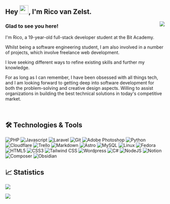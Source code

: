 
## Hey <img src="https://media.giphy.com/media/hvRJCLFzcasrR4ia7z/giphy.gif" width="28px" height="28px">, I'm Rico van Zelst.
  


<img align="right" src="https://user-images.githubusercontent.com/74038190/212748830-4c709398-a386-4761-84d7-9e10b98fbe6e.gif"/>

### Glad to see you here!  

I'm Rico, a 19-year-old full-stack developer student at the Bit Academy.

Whilst being a software engineering student, I am also involved in a number of projects, which involve freelance web development.

I love seeking different ways to refine existing skills and further my knowledge.

For as long as I can remember, I have been obsessed with all things tech, and I am looking forward to getting deep into software development for both the problem-solving and creative design aspects. Willing to assist organizations in building the best technical solutions in today's competitive market.


<br/>

## 🛠️  Technologies & Tools
![PHP](https://img.shields.io/badge/PHP-777BB4.svg?style=for-the-badge&logo=PHP&logoColor=white) ![Javascript](https://img.shields.io/badge/JavaScript-F7DF1E.svg?style=for-the-badge&logo=JavaScript&logoColor=black) ![Laravel](https://img.shields.io/badge/Laravel-FF2D20.svg?style=for-the-badge&logo=Laravel&logoColor=white) ![Git](https://img.shields.io/badge/Git-F05032.svg?style=for-the-badge&logo=Git&logoColor=white) ![Adobe Photoshop](https://img.shields.io/badge/Adobe%20Photoshop-31A8FF.svg?style=for-the-badge&logo=Adobe-Photoshop&logoColor=white) ![Python](https://img.shields.io/badge/Python-3776AB.svg?style=for-the-badge&logo=Python&logoColor=white) ![Cloudflare](https://img.shields.io/badge/Cloudflare-F38020.svg?style=for-the-badge&logo=Cloudflare&logoColor=white) ![Trello](https://img.shields.io/badge/Trello-0052CC.svg?style=for-the-badge&logo=Trello&logoColor=white) ![Markdown](https://img.shields.io/badge/Markdown-000000.svg?style=for-the-badge&logo=Markdown&logoColor=white) ![Astro](https://img.shields.io/badge/Astro-FF5D01.svg?style=for-the-badge&logo=Astro&logoColor=white) ![MySQL](https://img.shields.io/badge/MySQL-4479A1.svg?style=for-the-badge&logo=MySQL&logoColor=white) ![Linux](https://img.shields.io/badge/Linux-FCC624.svg?style=for-the-badge&logo=Linux&logoColor=black) ![Fedora](https://img.shields.io/badge/Fedora-51A2DA.svg?style=for-the-badge&logo=Fedora&logoColor=white) ![HTML5](https://img.shields.io/badge/HTML5-E34F26.svg?style=for-the-badge&logo=HTML5&logoColor=white) ![CSS3](https://img.shields.io/badge/CSS3-1572B6.svg?style=for-the-badge&logo=CSS3&logoColor=white) ![Tailwind CSS](https://img.shields.io/badge/Tailwind%20CSS-06B6D4.svg?style=for-the-badge&logo=Tailwind-CSS&logoColor=white) ![Wordpress](https://img.shields.io/badge/WordPress-21759B.svg?style=for-the-badge&logo=WordPress&logoColor=white) ![C#](https://img.shields.io/badge/C%20Sharp-239120.svg?style=for-the-badge&logo=C-Sharp&logoColor=white) ![NodeJS](https://img.shields.io/badge/Node.js-339933.svg?style=for-the-badge&logo=nodedotjs&logoColor=white) ![Notion](https://img.shields.io/badge/Notion-000000.svg?style=for-the-badge&logo=Notion&logoColor=white) ![Composer](https://img.shields.io/badge/Composer-885630.svg?style=for-the-badge&logo=Composer&logoColor=white) ![Obsidian](https://img.shields.io/badge/Obsidian-483699.svg?style=for-the-badge&logo=Obsidian&logoColor=white)


## 📈 Statistics
[![](https://visitcount.itsvg.in/api?id=wqe&icon=7&color=12)](https://github.com/rico-vz)

<img src="https://github-readme-stats-neon-phi.vercel.app/api/top-langs/?username=rico-vz&hide_border=true&layout=compact&theme=dark" align="center" />


